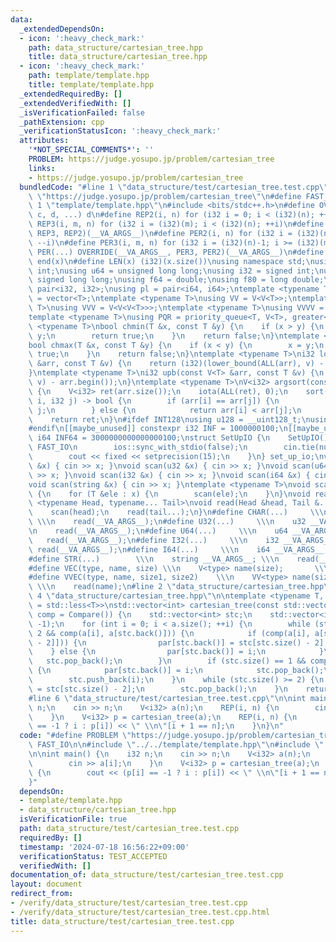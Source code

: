 ```yaml
---
data:
  _extendedDependsOn:
  - icon: ':heavy_check_mark:'
    path: data_structure/cartesian_tree.hpp
    title: data_structure/cartesian_tree.hpp
  - icon: ':heavy_check_mark:'
    path: template/template.hpp
    title: template/template.hpp
  _extendedRequiredBy: []
  _extendedVerifiedWith: []
  _isVerificationFailed: false
  _pathExtension: cpp
  _verificationStatusIcon: ':heavy_check_mark:'
  attributes:
    '*NOT_SPECIAL_COMMENTS*': ''
    PROBLEM: https://judge.yosupo.jp/problem/cartesian_tree
    links:
    - https://judge.yosupo.jp/problem/cartesian_tree
  bundledCode: "#line 1 \"data_structure/test/cartesian_tree.test.cpp\"\n#define PROBLEM\
    \ \"https://judge.yosupo.jp/problem/cartesian_tree\"\n#define FAST_IO\n\n#line\
    \ 1 \"template/template.hpp\"\n#include <bits/stdc++.h>\n#define OVERRIDE(a, b,\
    \ c, d, ...) d\n#define REP2(i, n) for (i32 i = 0; i < (i32)(n); ++i)\n#define\
    \ REP3(i, m, n) for (i32 i = (i32)(m); i < (i32)(n); ++i)\n#define REP(...) OVERRIDE(__VA_ARGS__,\
    \ REP3, REP2)(__VA_ARGS__)\n#define PER2(i, n) for (i32 i = (i32)(n)-1; i >= 0;\
    \ --i)\n#define PER3(i, m, n) for (i32 i = (i32)(n)-1; i >= (i32)(m); --i)\n#define\
    \ PER(...) OVERRIDE(__VA_ARGS__, PER3, PER2)(__VA_ARGS__)\n#define ALL(x) begin(x),\
    \ end(x)\n#define LEN(x) (i32)(x.size())\nusing namespace std;\nusing u32 = unsigned\
    \ int;\nusing u64 = unsigned long long;\nusing i32 = signed int;\nusing i64 =\
    \ signed long long;\nusing f64 = double;\nusing f80 = long double;\nusing pi =\
    \ pair<i32, i32>;\nusing pl = pair<i64, i64>;\ntemplate <typename T>\nusing V\
    \ = vector<T>;\ntemplate <typename T>\nusing VV = V<V<T>>;\ntemplate <typename\
    \ T>\nusing VVV = V<V<V<T>>>;\ntemplate <typename T>\nusing VVVV = V<V<V<V<T>>>>;\n\
    template <typename T>\nusing PQR = priority_queue<T, V<T>, greater<T>>;\ntemplate\
    \ <typename T>\nbool chmin(T &x, const T &y) {\n    if (x > y) {\n        x =\
    \ y;\n        return true;\n    }\n    return false;\n}\ntemplate <typename T>\n\
    bool chmax(T &x, const T &y) {\n    if (x < y) {\n        x = y;\n        return\
    \ true;\n    }\n    return false;\n}\ntemplate <typename T>\ni32 lob(const V<T>\
    \ &arr, const T &v) {\n    return (i32)(lower_bound(ALL(arr), v) - arr.begin());\n\
    }\ntemplate <typename T>\ni32 upb(const V<T> &arr, const T &v) {\n    return (i32)(upper_bound(ALL(arr),\
    \ v) - arr.begin());\n}\ntemplate <typename T>\nV<i32> argsort(const V<T> &arr)\
    \ {\n    V<i32> ret(arr.size());\n    iota(ALL(ret), 0);\n    sort(ALL(ret), [&](i32\
    \ i, i32 j) -> bool {\n        if (arr[i] == arr[j]) {\n            return i <\
    \ j;\n        } else {\n            return arr[i] < arr[j];\n        }\n    });\n\
    \    return ret;\n}\n#ifdef INT128\nusing u128 = __uint128_t;\nusing i128 = __int128_t;\n\
    #endif\n[[maybe_unused]] constexpr i32 INF = 1000000100;\n[[maybe_unused]] constexpr\
    \ i64 INF64 = 3000000000000000100;\nstruct SetUpIO {\n    SetUpIO() {\n#ifdef\
    \ FAST_IO\n        ios::sync_with_stdio(false);\n        cin.tie(nullptr);\n#endif\n\
    \        cout << fixed << setprecision(15);\n    }\n} set_up_io;\nvoid scan(char\
    \ &x) { cin >> x; }\nvoid scan(u32 &x) { cin >> x; }\nvoid scan(u64 &x) { cin\
    \ >> x; }\nvoid scan(i32 &x) { cin >> x; }\nvoid scan(i64 &x) { cin >> x; }\n\
    void scan(string &x) { cin >> x; }\ntemplate <typename T>\nvoid scan(V<T> &x)\
    \ {\n    for (T &ele : x) {\n        scan(ele);\n    }\n}\nvoid read() {}\ntemplate\
    \ <typename Head, typename... Tail>\nvoid read(Head &head, Tail &...tail) {\n\
    \    scan(head);\n    read(tail...);\n}\n#define CHAR(...)     \\\n    char __VA_ARGS__;\
    \ \\\n    read(__VA_ARGS__);\n#define U32(...)     \\\n    u32 __VA_ARGS__; \\\
    \n    read(__VA_ARGS__);\n#define U64(...)     \\\n    u64 __VA_ARGS__; \\\n \
    \   read(__VA_ARGS__);\n#define I32(...)     \\\n    i32 __VA_ARGS__; \\\n   \
    \ read(__VA_ARGS__);\n#define I64(...)     \\\n    i64 __VA_ARGS__; \\\n    read(__VA_ARGS__);\n\
    #define STR(...)        \\\n    string __VA_ARGS__; \\\n    read(__VA_ARGS__);\n\
    #define VEC(type, name, size) \\\n    V<type> name(size);       \\\n    read(name);\n\
    #define VVEC(type, name, size1, size2)    \\\n    VV<type> name(size1, V<type>(size2));\
    \ \\\n    read(name);\n#line 2 \"data_structure/cartesian_tree.hpp\"\n\n#line\
    \ 4 \"data_structure/cartesian_tree.hpp\"\n\ntemplate <typename T, typename Compare\
    \ = std::less<T>>\nstd::vector<int> cartesian_tree(const std::vector<T> &a, Compare\
    \ comp = Compare()) {\n    std::vector<int> stc;\n    std::vector<int> par(a.size(),\
    \ -1);\n    for (int i = 0; i < a.size(); ++i) {\n        while (stc.size() >=\
    \ 2 && comp(a[i], a[stc.back()])) {\n            if (comp(a[i], a[stc[stc.size()\
    \ - 2]])) {\n                par[stc.back()] = stc[stc.size() - 2];\n        \
    \    } else {\n                par[stc.back()] = i;\n            }\n         \
    \   stc.pop_back();\n        }\n        if (stc.size() == 1 && comp(a[i], a[stc.back()]))\
    \ {\n            par[stc.back()] = i;\n            stc.pop_back();\n        }\n\
    \        stc.push_back(i);\n    }\n    while (stc.size() >= 2) {\n        par[stc.back()]\
    \ = stc[stc.size() - 2];\n        stc.pop_back();\n    }\n    return par;\n}\n\
    #line 6 \"data_structure/test/cartesian_tree.test.cpp\"\n\nint main() {\n    i32\
    \ n;\n    cin >> n;\n    V<i32> a(n);\n    REP(i, n) {\n        cin >> a[i];\n\
    \    }\n    V<i32> p = cartesian_tree(a);\n    REP(i, n) {\n        cout << (p[i]\
    \ == -1 ? i : p[i]) << \" \\n\"[i + 1 == n];\n    }\n}\n"
  code: "#define PROBLEM \"https://judge.yosupo.jp/problem/cartesian_tree\"\n#define\
    \ FAST_IO\n\n#include \"../../template/template.hpp\"\n#include \"../../data_structure/cartesian_tree.hpp\"\
    \n\nint main() {\n    i32 n;\n    cin >> n;\n    V<i32> a(n);\n    REP(i, n) {\n\
    \        cin >> a[i];\n    }\n    V<i32> p = cartesian_tree(a);\n    REP(i, n)\
    \ {\n        cout << (p[i] == -1 ? i : p[i]) << \" \\n\"[i + 1 == n];\n    }\n\
    }"
  dependsOn:
  - template/template.hpp
  - data_structure/cartesian_tree.hpp
  isVerificationFile: true
  path: data_structure/test/cartesian_tree.test.cpp
  requiredBy: []
  timestamp: '2024-07-18 16:56:22+09:00'
  verificationStatus: TEST_ACCEPTED
  verifiedWith: []
documentation_of: data_structure/test/cartesian_tree.test.cpp
layout: document
redirect_from:
- /verify/data_structure/test/cartesian_tree.test.cpp
- /verify/data_structure/test/cartesian_tree.test.cpp.html
title: data_structure/test/cartesian_tree.test.cpp
---
```


